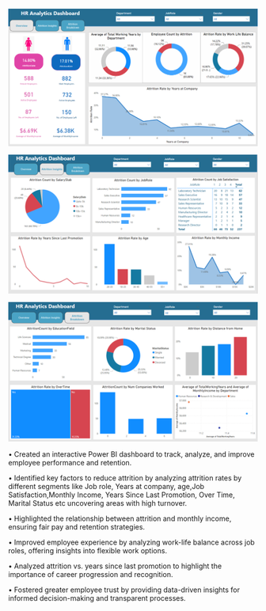 ![Alt text](https://github.com/shubhangidoltade/HR-Analytics/blob/55fa2ba30063e9e2ffd313356eee4880ddb0c1c4/HR%20Analytics%20Dashboard.png)

![Alt text](https://github.com/shubhangidoltade/HR-Analytics/blob/0917e81538a036e0156177dcdd8985ee0d1989cd/HR%20Analytics%20Dashboard%202.png)

![Alt text](https://github.com/shubhangidoltade/HR-Analytics/blob/55fa2ba30063e9e2ffd313356eee4880ddb0c1c4/HR%20Analytics%20Dashboard%203.png)

• Created an interactive Power BI dashboard to track, analyze, and improve employee performance and retention.

• Identified key factors to reduce attrition by analyzing attrition rates by different segments like Job role, Years at company, age,Job Satisfaction,Monthly Income, Years Since Last Promotion, Over Time, Marital Status etc uncovering areas with high turnover.

• Highlighted the relationship between attrition and monthly income, ensuring fair pay and retention strategies.

• Improved employee experience by analyzing work-life balance across job roles, offering insights into flexible work options.

• Analyzed attrition vs. years since last promotion to highlight the importance of career progression and recognition.

• Fostered greater employee trust by providing data-driven insights for informed decision-making and transparent processes.
